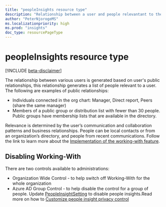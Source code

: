 ```yaml
---
title: "peopleInsights resource type"
description: "Relationship between a user and people relevantant to the user is calclated based on public relationship. The calculation generates a list of people a user works with"
author: "PeterNjorogeMS"
ms.localizationpriority: high
ms.prod: "insights"
doc_type: resourcePageType
---
```


# peopleInsights resource type

[!INCLUDE [beta-disclaimer](../../includes/beta-disclaimer.md)]

The relationship between various users is generated based on user's public relationships, this relationship generates a list of people relevant to a user. The following are examples of public relationships:
- Individuals connected in the org chart: Manager, Direct report, Peers (share the same manager)
- Members of a public group or distribution list with fewer than 30 people. Public groups have membership lists that are available in the directory.

Relevance is determined by the user’s communication and collaboration patterns and business relationships. People can be local contacts or from an organization’s directory, and people from recent communications. Follow the link to learn more about the [Implementation of the working-with feature](/graph/people-example?view=graph-rest-beta#implementation-of-the-working-with-feature). 

## Disabling Working-With
There are two controls available to administrations:
* Organization Wide Control - to help switch off Working-With for the whole organization
* Azure AD Group Control - to help disable the control for a group of people.
Update [PeopleInsightSetting](peopleinsightssettings.md) to disable people insights.Read more on how to [Customize people insight privacy control](/graph/customize-people-insights-privacy?view=graph-rest-beta)

